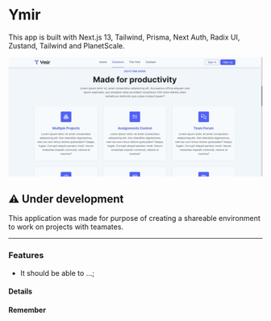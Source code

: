 # Ymir

This app is built with Next.js 13, Tailwind, Prisma, Next Auth, Radix UI, Zustand, Tailwind and PlanetScale.

![Screenshot](.github/screenshot.jpeg)

## ⚠️ Under development

This application was made for purpose of creating a   shareable environment to work  on projects with teamates.

---

### Features

- It should be able to ...;

#### Details

#### Remember
